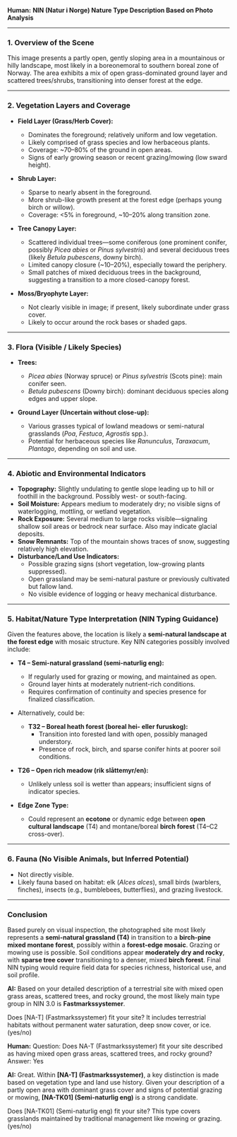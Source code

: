 **Human:** **NIN (Natur i Norge) Nature Type Description Based on Photo Analysis**

---

### **1. Overview of the Scene**
This image presents a partly open, gently sloping area in a mountainous or hilly landscape, most likely in a boreonemoral to southern boreal zone of Norway. The area exhibits a mix of open grass-dominated ground layer and scattered trees/shrubs, transitioning into denser forest at the edge.

---

### **2. Vegetation Layers and Coverage**
- **Field Layer (Grass/Herb Cover):**
  - Dominates the foreground; relatively uniform and low vegetation.
  - Likely comprised of grass species and low herbaceous plants.
  - Coverage: ~70–80% of the ground in open areas.
  - Signs of early growing season or recent grazing/mowing (low sward height).

- **Shrub Layer:**
  - Sparse to nearly absent in the foreground.
  - More shrub-like growth present at the forest edge (perhaps young birch or willow).
  - Coverage: <5% in foreground, ~10–20% along transition zone.

- **Tree Canopy Layer:**
  - Scattered individual trees—some coniferous (one prominent conifer, possibly *Picea abies* or *Pinus sylvestris*) and several deciduous trees (likely *Betula pubescens*, downy birch).
  - Limited canopy closure (~10–20%), especially toward the periphery.
  - Small patches of mixed deciduous trees in the background, suggesting a transition to a more closed-canopy forest.

- **Moss/Bryophyte Layer:**
  - Not clearly visible in image; if present, likely subordinate under grass cover.
  - Likely to occur around the rock bases or shaded gaps.

---

### **3. Flora (Visible / Likely Species)**
- **Trees:**
  - *Picea abies* (Norway spruce) or *Pinus sylvestris* (Scots pine): main conifer seen.
  - *Betula pubescens* (Downy birch): dominant deciduous species along edges and upper slope.

- **Ground Layer (Uncertain without close-up):**
  - Various grasses typical of lowland meadows or semi-natural grasslands (*Poa*, *Festuca*, *Agrostis* spp.).
  - Potential for herbaceous species like *Ranunculus*, *Taraxacum*, *Plantago*, depending on soil and use.

---

### **4. Abiotic and Environmental Indicators**
- **Topography:** Slightly undulating to gentle slope leading up to hill or foothill in the background. Possibly west- or south-facing.
- **Soil Moisture:** Appears medium to moderately dry; no visible signs of waterlogging, mottling, or wetland vegetation.
- **Rock Exposure:** Several medium to large rocks visible—signaling shallow soil areas or bedrock near surface. Also may indicate glacial deposits.
- **Snow Remnants:** Top of the mountain shows traces of snow, suggesting relatively high elevation.
- **Disturbance/Land Use Indicators:**
  - Possible grazing signs (short vegetation, low-growing plants suppressed).
  - Open grassland may be semi-natural pasture or previously cultivated but fallow land.
  - No visible evidence of logging or heavy mechanical disturbance.

---

### **5. Habitat/Nature Type Interpretation (NIN Typing Guidance)**
Given the features above, the location is likely a **semi-natural landscape at the forest edge** with mosaic structure. Key NIN categories possibly involved include:

- **T4 – Semi-natural grassland (semi-naturlig eng):**
  - If regularly used for grazing or mowing, and maintained as open.
  - Ground layer hints at moderately nutrient-rich conditions.
  - Requires confirmation of continuity and species presence for finalized classification.

- Alternatively, could be:
  - **T32 – Boreal heath forest (boreal hei- eller furuskog):**
    - Transition into forested land with open, possibly managed understory.
    - Presence of rock, birch, and sparse conifer hints at poorer soil conditions.

- **T26 – Open rich meadow (rik slåttemyr/en):**
  - Unlikely unless soil is wetter than appears; insufficient signs of indicator species.

- **Edge Zone Type:**
  - Could represent an **ecotone** or dynamic edge between **open cultural landscape** (T4) and montane/boreal **birch forest** (T4–C2 cross-over).

---

### **6. Fauna (No Visible Animals, but Inferred Potential)**
- Not directly visible.
- Likely fauna based on habitat: elk (*Alces alces*), small birds (warblers, finches), insects (e.g., bumblebees, butterflies), and grazing livestock.

---

### **Conclusion**
Based purely on visual inspection, the photographed site most likely represents a **semi-natural grassland (T4)** in transition to a **birch-pine mixed montane forest**, possibly within a **forest-edge mosaic**. Grazing or mowing use is possible. Soil conditions appear **moderately dry and rocky**, with **sparse tree cover** transitioning to a denser, mixed **birch forest**. Final NIN typing would require field data for species richness, historical use, and soil profile.

**AI:** Based on your detailed description of a terrestrial site with mixed open grass areas, scattered trees, and rocky ground, the most likely main type group in NIN 3.0 is **Fastmarkssystemer**.

Does [NA-T] (Fastmarkssystemer) fit your site? It includes terrestrial habitats without permanent water saturation, deep snow cover, or ice. (yes/no)

**Human:** Question: Does NA-T (Fastmarkssystemer) fit your site described as having mixed open grass areas, scattered trees, and rocky ground? 
Answer: Yes

**AI:** Great. Within **[NA-T] (Fastmarkssystemer)**, a key distinction is made based on vegetation type and land use history. Given your description of a partly open area with dominant grass cover and signs of potential grazing or mowing, **[NA-TK01] (Semi-naturlig eng)** is a strong candidate.

Does [NA-TK01] (Semi-naturlig eng) fit your site? This type covers grasslands maintained by traditional management like mowing or grazing. (yes/no)